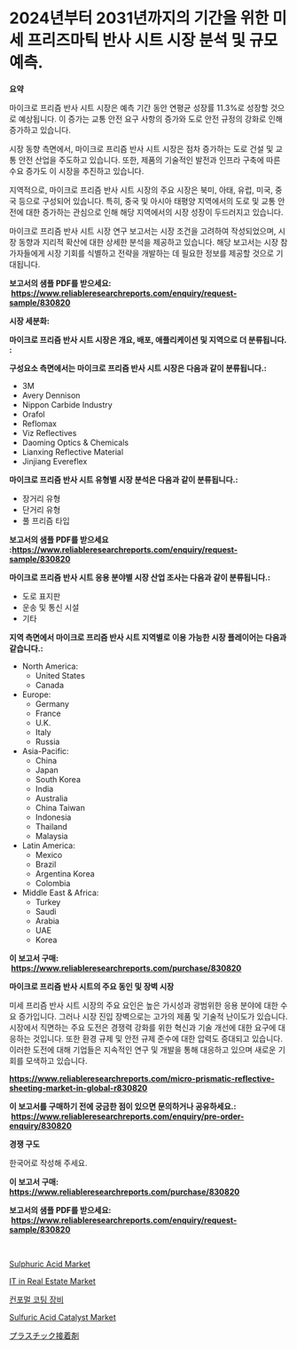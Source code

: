 <p><h1>2024년부터 2031년까지의 기간을 위한 미세 프리즈마틱 반사 시트 시장 분석 및 규모 예측.</h1></p><p><strong>요약</strong></p>
<p><p>마이크로 프리즘 반사 시트 시장은 예측 기간 동안 연평균 성장률 11.3%로 성장할 것으로 예상됩니다. 이 증가는 교통 안전 요구 사항의 증가와 도로 안전 규정의 강화로 인해 증가하고 있습니다.</p><p>시장 동향 측면에서, 마이크로 프리즘 반사 시트 시장은 점차 증가하는 도로 건설 및 교통 안전 산업을 주도하고 있습니다. 또한, 제품의 기술적인 발전과 인프라 구축에 따른 수요 증가도 이 시장을 추진하고 있습니다.</p><p>지역적으로, 마이크로 프리즘 반사 시트 시장의 주요 시장은 북미, 아태, 유럽, 미국, 중국 등으로 구성되어 있습니다. 특히, 중국 및 아시아 태평양 지역에서의 도로 및 교통 안전에 대한 증가하는 관심으로 인해 해당 지역에서의 시장 성장이 두드러지고 있습니다.</p><p>마이크로 프리즘 반사 시트 시장 연구 보고서는 시장 조건을 고려하여 작성되었으며, 시장 동향과 지리적 확산에 대한 상세한 분석을 제공하고 있습니다. 해당 보고서는 시장 참가자들에게 시장 기회를 식별하고 전략을 개발하는 데 필요한 정보를 제공할 것으로 기대됩니다.</p></p>
<p><strong>보고서의 샘플 PDF를 받으세요: &nbsp;<a href="https://www.reliableresearchreports.com/enquiry/request-sample/830820">https://www.reliableresearchreports.com/enquiry/request-sample/830820</a></strong></p>
<p><strong>시장 세분화:</strong></p>
<p><strong> 마이크로 프리즘 반사 시트 시장은 개요, 배포, 애플리케이션 및 지역으로 더 분류됩니다. :</strong></p>
<p><strong>구성요소 측면에서는 마이크로 프리즘 반사 시트 시장은 다음과 같이 분류됩니다.:</strong></p>
<p><ul><li>3M</li><li>Avery Dennison</li><li>Nippon Carbide Industry</li><li>Orafol</li><li>Reflomax</li><li>Viz Reflectives</li><li>Daoming Optics & Chemicals</li><li>Lianxing Reflective Material</li><li>Jinjiang Evereflex</li></ul></p>
<p><strong> 마이크로 프리즘 반사 시트 유형별 시장 분석은 다음과 같이 분류됩니다.:</strong></p>
<p><ul><li>장거리 유형</li><li>단거리 유형</li><li>풀 프리즘 타입</li></ul></p>
<p><strong>보고서의 샘플 PDF를 받으세요 :<a href="https://www.reliableresearchreports.com/enquiry/request-sample/830820">https://www.reliableresearchreports.com/enquiry/request-sample/830820</a></strong></p>
<p><strong> 마이크로 프리즘 반사 시트 응용 분야별 시장 산업 조사는 다음과 같이 분류됩니다.:</strong></p>
<p><ul><li>도로 표지판</li><li>운송 및 통신 시설</li><li>기타</li></ul></p>
<p><strong>지역 측면에서 마이크로 프리즘 반사 시트 지역별로 이용 가능한 시장 플레이어는 다음과 같습니다.:</strong></p>
<p><ul>
    <li>
        North America:
        <ul>
            <li>United States</li>
            <li>Canada</li>
        </ul>
    </li>
    <li>
        Europe:
        <ul>
            <li>Germany</li>
            <li>France</li>
            <li>U.K.</li>
            <li>Italy</li>
            <li>Russia</li>
        </ul>
    </li>
    <li>
        Asia-Pacific:
        <ul>
            <li>China</li>
            <li>Japan</li>
            <li>South Korea</li>
            <li>India</li>
            <li>Australia</li>
            <li>China Taiwan</li>
            <li>Indonesia</li>
            <li>Thailand</li>
            <li>Malaysia</li>
        </ul>
    </li>
    <li>
        Latin America:
        <ul>
            <li>Mexico</li>
            <li>Brazil</li>
            <li>Argentina Korea</li>
            <li>Colombia</li>
        </ul>
    </li>
    <li>
        Middle East & Africa:
        <ul>
            <li>Turkey</li>
            <li>Saudi</li>
            <li>Arabia</li>
            <li>UAE</li>
            <li>Korea</li>
        </ul>
    </li>
    </ul></p>
<p><strong>이 보고서 구매: &nbsp;<a href="https://www.reliableresearchreports.com/purchase/830820">https://www.reliableresearchreports.com/purchase/830820</a></strong></p>
<p><strong>마이크로 프리즘 반사 시트의 주요 동인 및 장벽 시장</strong></p>
<p><p>미세 프리즘 반사 시트 시장의 주요 요인은 높은 가시성과 광범위한 응용 분야에 대한 수요 증가입니다. 그러나 시장 진입 장벽으로는 고가의 제품 및 기술적 난이도가 있습니다. 시장에서 직면하는 주요 도전은 경쟁력 강화를 위한 혁신과 기술 개선에 대한 요구에 대응하는 것입니다. 또한 환경 규제 및 안전 규제 준수에 대한 압력도 증대되고 있습니다. 이러한 도전에 대해 기업들은 지속적인 연구 및 개발을 통해 대응하고 있으며 새로운 기회를 모색하고 있습니다.</p></p>
<p><strong><a href="https://www.reliableresearchreports.com/micro-prismatic-reflective-sheeting-market-in-global-r830820">https://www.reliableresearchreports.com/micro-prismatic-reflective-sheeting-market-in-global-r830820</a></strong></p>
<p><strong>이 보고서를 구매하기 전에 궁금한 점이 있으면 문의하거나 공유하세요.: &nbsp;<a href="https://www.reliableresearchreports.com/enquiry/pre-order-enquiry/830820">https://www.reliableresearchreports.com/enquiry/pre-order-enquiry/830820</a></strong></p>
<p><strong>경쟁 구도</strong></p>
<p><p>한국어로 작성해 주세요.</p></p>
<p><strong>이 보고서 구매: &nbsp; <a href="https://www.reliableresearchreports.com/purchase/830820">https://www.reliableresearchreports.com/purchase/830820</a></strong></p>
<p><strong>보고서의 샘플 PDF를 받으세요: &nbsp;<a href="https://www.reliableresearchreports.com/enquiry/request-sample/830820">https://www.reliableresearchreports.com/enquiry/request-sample/830820</a></strong><strong></strong></p>
<p>&nbsp;</p>
<p><p><a href="https://issuu.com/reportprime-2/docs/sulphuric-acid-market-size-2030.pptx">Sulphuric Acid Market</a></p><p><a href="https://github.com/marloy8/Market-Research-Report-List-4/blob/main/it-in-real-estate-market.md">IT in Real Estate Market</a></p><p><a href="https://github.com/vseigx30c9a1j/Market-Research-Report-List-1/blob/main/789029824377.md">컨포멀 코팅 장비</a></p><p><a href="https://issuu.com/reportprime-2/docs/sulfuric-acid-catalyst-market-size-2030.pptx">Sulfuric Acid Catalyst Market</a></p><p><a href="https://github.com/ppmazlotr77499/Market-Research-Report-List-1/blob/main/123816326242.md">プラスチック接着剤</a></p></p>